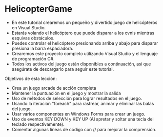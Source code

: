 # HelicopterGame

- En este tutorial crearemos un pequeño y divertido juego de helicópteros en Visual Studio.
- Estarás volando el helicóptero que puede disparar a los ovnis mientras esquivas obstáculos.
- Puedes controlar el helicóptero presionando arriba y abajo para disparar presiona la barra espaciadora.
- Crearemos este proyecto completo utilizando Visual Studio y el lenguaje de programación C#.
- Todos los activos del juego están disponibles a continuación, así que asegúrate de descargarlo para seguir este tutorial.

Objetivos de esta lección:

- Crea un juego arcade de acción completa
- Mantener la puntuación en el juego y mostrar la salida
- Uso de métodos de selección para lograr resultados en el juego.
- Usando la iteración "foreach" para rastrear, animar y eliminar las balas del juego.
- Usar varios componentes en Windows Forms para crear un juego.
- Uso de eventos KEY DOWN y KEY UP (Al apretar y soltar una tecla del teclado respectivamente).
- Comentar algunas líneas de código con // para mejorar la comprensión.
